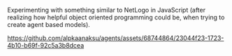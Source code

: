 Experimenting with something similar to NetLogo in JavaScript (after realizing how helpful object oriented programming could be, when trying to create agent based models).



https://github.com/alpkaanaksu/agents/assets/68744864/23044f23-1723-4b10-b69f-92c5a3b8dcea

